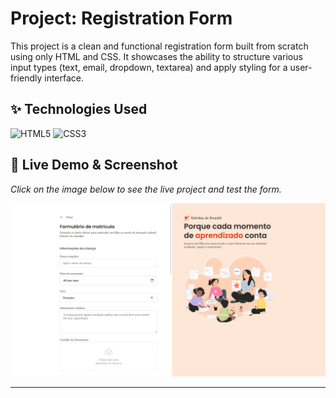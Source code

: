 # Project:  Registration Form

This project is a clean and functional registration form built from scratch using only HTML and CSS. It showcases the ability to structure various input types (text, email, dropdown, textarea) and apply styling for a user-friendly interface.

## ✨ Technologies Used
![HTML5](https://img.shields.io/badge/HTML5-E34F26?style=for-the-badge&logo=html5&logoColor=white)
![CSS3](https://img.shields.io/badge/CSS3-1572B6?style=for-the-badge&logo=css3&logoColor=white)

## 🚀 Live Demo & Screenshot

*Click on the image below to see the live project and test the form.*

[![](assets/imagem_2025-07-07_131654773.png)](https://filippochiarion.github.io/Formulario-de-Matricula/)

---
